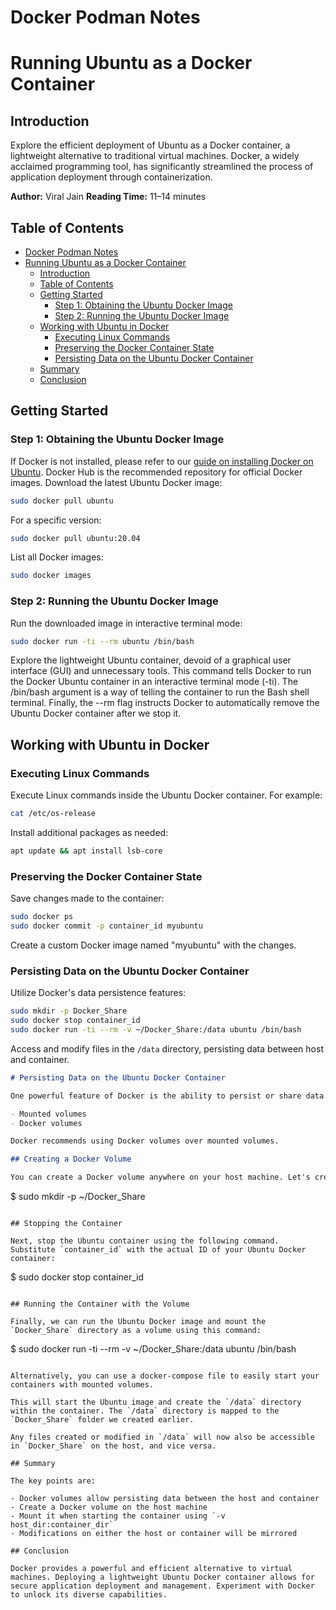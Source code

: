 # Docker Podman Notes

# Running Ubuntu as a Docker Container

## Introduction

Explore the efficient deployment of Ubuntu as a Docker container, a lightweight alternative to traditional virtual machines. Docker, a widely acclaimed programming tool, has significantly streamlined the process of application deployment through containerization.

**Author:** Viral Jain
**Reading Time:** 11–14 minutes

## Table of Contents

- [Docker Podman Notes](#docker-podman-notes)
- [Running Ubuntu as a Docker Container](#running-ubuntu-as-a-docker-container)
  - [Introduction](#introduction)
  - [Table of Contents](#table-of-contents)
  - [Getting Started](#getting-started)
    - [Step 1: Obtaining the Ubuntu Docker Image](#step-1-obtaining-the-ubuntu-docker-image)
    - [Step 2: Running the Ubuntu Docker Image](#step-2-running-the-ubuntu-docker-image)
  - [Working with Ubuntu in Docker](#working-with-ubuntu-in-docker)
    - [Executing Linux Commands](#executing-linux-commands)
    - [Preserving the Docker Container State](#preserving-the-docker-container-state)
    - [Persisting Data on the Ubuntu Docker Container](#persisting-data-on-the-ubuntu-docker-container)
  - [Summary](#summary)
  - [Conclusion](#conclusion)

## Getting Started

### Step 1: Obtaining the Ubuntu Docker Image

If Docker is not installed, please refer to our [guide on installing Docker on Ubuntu](#). Docker Hub is the recommended repository for official Docker images. Download the latest Ubuntu Docker image:

```bash
sudo docker pull ubuntu
```

For a specific version:

```bash
sudo docker pull ubuntu:20.04
```

List all Docker images:

```bash
sudo docker images
```

### Step 2: Running the Ubuntu Docker Image

Run the downloaded image in interactive terminal mode:

```bash
sudo docker run -ti --rm ubuntu /bin/bash
```

Explore the lightweight Ubuntu container, devoid of a graphical user interface (GUI) and unnecessary tools.
This command tells Docker to run the Docker Ubuntu container in an interactive terminal mode (-ti). The /bin/bash argument is a way of telling the container to run the Bash shell terminal. Finally, the --rm flag instructs Docker to automatically remove the Ubuntu Docker container after we stop it.

## Working with Ubuntu in Docker

### Executing Linux Commands

Execute Linux commands inside the Ubuntu Docker container. For example:

```bash
cat /etc/os-release
```

Install additional packages as needed:

```bash
apt update && apt install lsb-core
```

### Preserving the Docker Container State

Save changes made to the container:

```bash
sudo docker ps
sudo docker commit -p container_id myubuntu
```

Create a custom Docker image named "myubuntu" with the changes.

### Persisting Data on the Ubuntu Docker Container

Utilize Docker's data persistence features:

```bash
sudo mkdir -p Docker_Share
sudo docker stop container_id
sudo docker run -ti --rm -v ~/Docker_Share:/data ubuntu /bin/bash
```

Access and modify files in the `/data` directory, persisting data between host and container.

```md
# Persisting Data on the Ubuntu Docker Container

One powerful feature of Docker is the ability to persist or share data with the host machine. There are two main options for persisting data:

- Mounted volumes
- Docker volumes

Docker recommends using Docker volumes over mounted volumes.

## Creating a Docker Volume

You can create a Docker volume anywhere on your host machine. Let's create one in the home directory called `Docker_Share`:
```

$ sudo mkdir -p ~/Docker_Share

```

## Stopping the Container

Next, stop the Ubuntu container using the following command. Substitute `container_id` with the actual ID of your Ubuntu Docker container:

```

$ sudo docker stop container_id

```

## Running the Container with the Volume

Finally, we can run the Ubuntu Docker image and mount the `Docker_Share` directory as a volume using this command:

```

$ sudo docker run -ti --rm -v ~/Docker_Share:/data ubuntu /bin/bash

```

Alternatively, you can use a docker-compose file to easily start your containers with mounted volumes.

This will start the Ubuntu image and create the `/data` directory within the container. The `/data` directory is mapped to the `Docker_Share` folder we created earlier.

Any files created or modified in `/data` will now also be accessible in `Docker_Share` on the host, and vice versa.

## Summary

The key points are:

- Docker volumes allow persisting data between the host and container
- Create a Docker volume on the host machine
- Mount it when starting the container using `-v host_dir:container_dir`
- Modifications on either the host or container will be mirrored

## Conclusion

Docker provides a powerful and efficient alternative to virtual machines. Deploying a lightweight Ubuntu Docker container allows for secure application deployment and management. Experiment with Docker to unlock its diverse capabilities.
```
